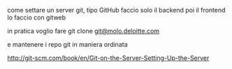 

come settare un server git, tipo GitHub
faccio solo il backend
poi il frontend lo faccio con gitweb


in pratica voglio fare git clone git@molo.deloitte.com

e mantenere i repo git in maniera ordinata

http://git-scm.com/book/en/Git-on-the-Server-Setting-Up-the-Server

